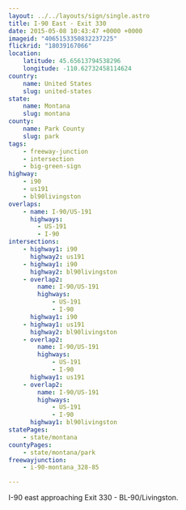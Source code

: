 ```yaml
---
layout: ../../layouts/sign/single.astro
title: I-90 East - Exit 330
date: 2015-05-08 10:43:47 +0000 +0000
imageid: "4065153350832237225"
flickrid: "18039167066"
location:
    latitude: 45.65613794538296
    longitude: -110.62732458114624
country:
    name: United States
    slug: united-states
state:
    name: Montana
    slug: montana
county:
    name: Park County
    slug: park
tags:
    - freeway-junction
    - intersection
    - big-green-sign
highway:
    - i90
    - us191
    - bl90livingston
overlaps:
    - name: I-90/US-191
      highways:
        - US-191
        - I-90
intersections:
    - highway1: i90
      highway2: us191
    - highway1: i90
      highway2: bl90livingston
    - overlap2:
        name: I-90/US-191
        highways:
            - US-191
            - I-90
      highway1: i90
    - highway1: us191
      highway2: bl90livingston
    - overlap2:
        name: I-90/US-191
        highways:
            - US-191
            - I-90
      highway1: us191
    - overlap2:
        name: I-90/US-191
        highways:
            - US-191
            - I-90
      highway1: bl90livingston
statePages:
    - state/montana
countyPages:
    - state/montana/park
freewayjunction:
    - i-90-montana_328-85

---
```

I-90 east approaching Exit 330 - BL-90/Livingston.